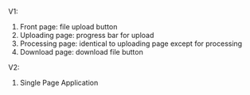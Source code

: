 V1:
  1. Front page: file upload button
  2. Uploading page: progress bar for upload
  3. Processing page: identical to uploading page except for processing
  4. Download page: download file button
  
V2:
  1. Single Page Application
